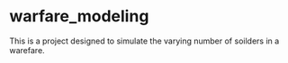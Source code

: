 # warfare_modeling
This is a project designed to simulate the varying number of soilders in a warefare. 
